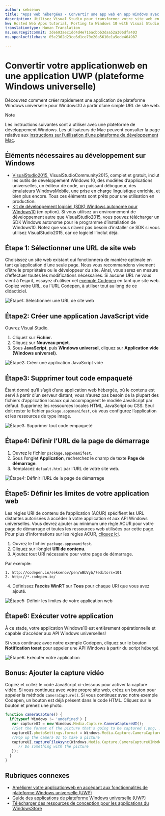 ```yaml
---
author: seksenov
title: "Apps web hébergées - Convertir une app web en app Windows avec Visual Studio"
description: Utilisez Visual Studio pour transformer votre site web en application de plateforme Windows universelle (UWP) pour Windows10.
kw: Hosted Web Apps tutorial, Porting to Windows 10 with Visual Studio, How to convert website to Windows, How to add website to Windows Store, Packaging web application for Microsoft Store, Test Windows 10 native features and runtime APIs with CodePen, How to use Windows Cortana Live Tiles Built-in Camera on my Website with remote JavaScript
translationtype: Human Translation
ms.sourcegitcommit: 3de603aec1dd4d4e716acbbb3daa52a306dfa403
ms.openlocfilehash: 05e2362d23ce6d1ce70e20a5610e1a5ede464987

---
```


# Convertir votre applicationweb en une application UWP (plateforme Windows universelle)

Découvrez comment créer rapidement une application de plateforme Windows universelle pour Windows10 à partir d’une simple URL de site web. 

> [!NOTE]
> Les instructions suivantes sont à utiliser avec une plateforme de développement Windows. Les utilisateurs de Mac peuvent consulter la page relative aux [instructions sur l’utilisation d’une plateforme de développement Mac](/hwa-create-mac.md).

## Éléments nécessaires au développement sur Windows

- [VisualStudio2015.](https://www.visualstudio.com/) VisualStudioCommunity2015, complet et gratuit, inclut les outils de développement Windows 10, des modèles d’applications universelles, un éditeur de code, un puissant débogueur, des émulateurs WindowsMobile, une prise en charge linguistique enrichie, et bien plus encore. Tous ces éléments sont prêts pour une utilisation en production.
- [Kit de développement logiciel (SDK) Windows autonome pour Windows10](https://dev.windows.com/downloads/windows-10-sdk) (en option). Si vous utilisez un environnement de développement autre que VisualStudio2015, vous pouvez télécharger un SDK Windows autonome pour le programme d’installation de Windows10. Notez que vous n’avez pas besoin d’installer ce SDK si vous utilisez VisualStudio2015, car ce logiciel l’inclut déjà.

## Étape 1: Sélectionner une URL de site web
Choisissez un site web existant qui fonctionnera de manière optimale en tant qu’application d’une seule page. Nous vous recommandons vivement d’être le propriétaire ou le développeur du site. Ainsi, vous serez en mesure d’effectuer toutes les modifications nécessaires. Si aucune URL ne vous vient à l’esprit, essayez d’utiliser cet [exemple Codepen](http://codepen.io/seksenov/pen/wBbVyb/?editors=101) en tant que site web. Copiez votre URL, ou l’URL Codepen, à utiliser tout au long de ce didacticiel. 

![Étape1: Sélectionner une URL de site web](images/hwa-to-uwp/windows_step1.png)

## Étape2: Créer une application JavaScript vide

Ouvrez Visual Studio.
1. Cliquez sur **Fichier**.
2. Cliquez sur **Nouveau projet**.
3. Sous **JavaScript**, puis **Windows universel**, cliquez sur **Application vide (Windows universel)**.

![Étape2: Créer une application JavaScript vide](images/hwa-to-uwp/windows_step2.png)

## Étape3: Supprimer tout code empaqueté

Étant donné qu’il s’agit d’une application web hébergée, où le contenu est servi à partir d’un serveur distant, vous n’aurez pas besoin de la plupart des fichiers d’application locaux qui accompagnent le modèle JavaScript par défaut. Supprimez les ressources locales HTML, JavaScript ou CSS. Seul doit rester le fichier `package.appxmanifest`, où vous configurez l’application et les ressources de type image.

![Étape3: Supprimer tout code empaqueté](images/hwa-to-uwp/windows_step3.png)

## Étape4: Définir l’URL de la page de démarrage

1. Ouvrez le fichier `package.appxmanifest`.
2. Sous l’onglet **Application**, recherchez le champ de texte **Page de démarrage**.
3. Remplacez `default.html` par l’URL de votre site web.

![Étape4: Définir l’URL de la page de démarrage](images/hwa-to-uwp/windows_step4.png)

## Étape5: Définir les limites de votre application web

Les règles URI de contenu de l’application (ACUR) spécifient les URL distantes autorisées à accéder à votre application et aux API Windows universelles. Vous devrez ajouter au minimum une règle ACUR pour votre page de démarrage et toutes les ressources web utilisées par cette page. Pour plus d’informations sur les règles ACUR, [cliquez ici](./hwa-access-features.md#keep-your-app-secure-setting-application-content-uri-rules-acurs).
1. Ouvrez le fichier `package.appxmanifest`.
2. Cliquez sur l’onglet **URI de contenu**.
3. Ajoutez tout URI nécessaire pour votre page de démarrage.

Par exemple:
```
1. http://codepen.io/seksenov/pen/wBbVyb/?editors=101
2. http://*.codepen.io/
```
4. Définissez **l’accès WinRT** sur **Tous** pour chaque URI que vous avez ajouté.

![Étape5: Définir les limites de votre application web](images/hwa-to-uwp/windows_step5.png)

## Étape6: Exécuter votre application

À ce stade, votre application Windows10 est entièrement opérationnelle et capable d’accéder aux API Windows universelles!

Si vous continuez avec notre exemple Codepen, cliquez sur le bouton **Notification toast** pour appeler une API Windows à partir du script hébergé.

![Étape6: Exécuter votre application](images/hwa-to-uwp/windows_step6.png)

## Bonus: Ajouter la capture vidéo

Copiez et collez le code JavaScript ci-dessous pour activer la capture vidéo. Si vous continuez avec votre propre site web, créez un bouton pour appeler la méthode `cameraCapture()`. Si vous continuez avec notre exemple Codepen, un bouton est déjà présent dans le code HTML. Cliquez sur le bouton et prenez une photo.

```JavaScript
function cameraCapture() {
  if(typeof Windows != 'undefined') {
   var captureUI = new Windows.Media.Capture.CameraCaptureUI();
   //Set the format of the picture that's going to be captured (.png, .jpg, ...)
   captureUI.photoSettings.format = Windows.Media.Capture.CameraCaptureUIPhotoFormat.png;
   //Pop up the camera UI to take a picture
   captureUI.captureFileAsync(Windows.Media.Capture.CameraCaptureUIMode.photo).then(function (capturedItem) {
      // Do something with the picture
   });
  }
}
```

## Rubriques connexes

- [Améliorer votre applicationweb en accédant aux fonctionnalités de plateforme Windows universelle (UWP)](hwa-access-features.md)
- [Guide des applications de plateforme Windows universelle (UWP)](http://go.microsoft.com/fwlink/p/?LinkID=397871)
- [Télécharger des ressources de conception pour les applications du WindowsStore](https://msdn.microsoft.com/library/windows/apps/xaml/bg125377.aspx)



<!--HONumber=Jul16_HO2-->


